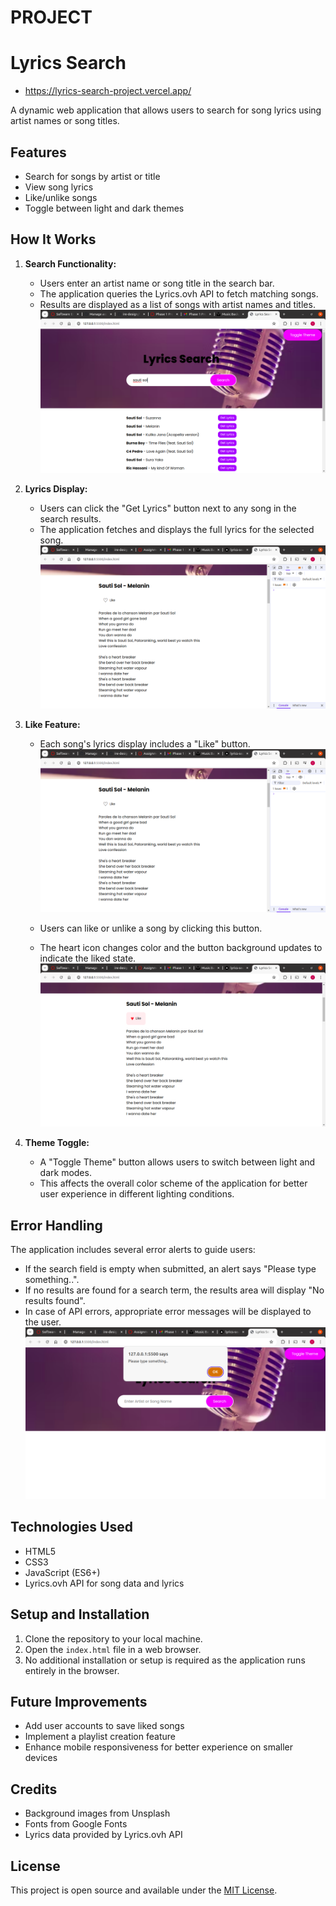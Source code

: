# PROJECT
# Lyrics Search
- https://lyrics-search-project.vercel.app/

A dynamic web application that allows users to search for song lyrics using artist names or song titles.

## Features

- Search for songs by artist or title
- View song lyrics
- Like/unlike songs
- Toggle between light and dark themes

## How It Works

1. **Search Functionality:**
   - Users enter an artist name or song title in the search bar.
   - The application queries the Lyrics.ovh API to fetch matching songs.
   - Results are displayed as a list of songs with artist names and titles.
   ![Screenshot of the Lyrics Search Site](./images/search.png)

   

2. **Lyrics Display:**
   - Users can click the "Get Lyrics" button next to any song in the search results.
   - The application fetches and displays the full lyrics for the selected song.
   ![Screenshot of the Lyrics Search Site](./images/SgetLyrics.png)


3. **Like Feature:**
   - Each song's lyrics display includes a "Like" button.
   ![Screenshot of the Lyrics Search Site](./images/SgetLyrics.png)
   
   - Users can like or unlike a song by clicking this button.
   - The heart icon changes color and the button background updates to indicate the liked state.
   ![Screenshot of the Lyrics Search Site](./images/sLike.png)

4. **Theme Toggle:**
   - A "Toggle Theme" button allows users to switch between light and dark modes.
   - This affects the overall color scheme of the application for better user experience in different lighting conditions.

## Error Handling

The application includes several error alerts to guide users:

- If the search field is empty when submitted, an alert says "Please type something..".
- If no results are found for a search term, the results area will display "No results found".
- In case of API errors, appropriate error messages will be displayed to the user.
![Screenshot of an API error](./images/sError.png)

## Technologies Used

- HTML5
- CSS3
- JavaScript (ES6+)
- Lyrics.ovh API for song data and lyrics

## Setup and Installation

1. Clone the repository to your local machine.
2. Open the `index.html` file in a web browser.
3. No additional installation or setup is required as the application runs entirely in the browser.

## Future Improvements

- Add user accounts to save liked songs
- Implement a playlist creation feature
- Enhance mobile responsiveness for better experience on smaller devices

## Credits

- Background images from Unsplash
- Fonts from Google Fonts
- Lyrics data provided by Lyrics.ovh API

## License

This project is open source and available under the [MIT License](LICENSE).